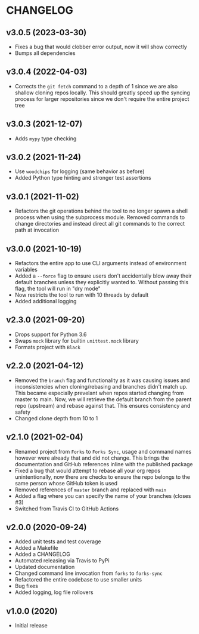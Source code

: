 # CHANGELOG

## v3.0.5 (2023-03-30)

- Fixes a bug that would clobber error output, now it will show correctly
- Bumps all dependencies

## v3.0.4 (2022-04-03)

- Corrects the `git fetch` command to a depth of 1 since we are also shallow cloning repos locally. This should greatly speed up the syncing process for larger repositories since we don't require the entire project tree

## v3.0.3 (2021-12-07)

- Adds `mypy` type checking

## v3.0.2 (2021-11-24)

- Use `woodchips` for logging (same behavior as before)
- Added Python type hinting and stronger test assertions

## v3.0.1 (2021-11-02)

- Refactors the git operations behind the tool to no longer spawn a shell process when using the subprocess module. Removed commands to change directories and instead direct all git commands to the correct path at invocation

## v3.0.0 (2021-10-19)

- Refactors the entire app to use CLI arguments instead of environment variables
- Added a `--force` flag to ensure users don't accidentally blow away their default branches unless they explicitly wanted to. Without passing this flag, the tool will run in "dry mode"
- Now restricts the tool to run with 10 threads by default
- Added additional logging

## v2.3.0 (2021-09-20)

- Drops support for Python 3.6
- Swaps `mock` library for builtin `unittest.mock` library
- Formats project with `Black`

## v2.2.0 (2021-04-12)

- Removed the `branch` flag and functionality as it was causing issues and inconsistencies when cloning/rebasing and branches didn't match up. This became especially prevelant when repos started changing from master to main. Now, we will retrieve the default branch from the parent repo (upstream) and rebase against that. This ensures consistency and safety
- Changed clone depth from 10 to 1

## v2.1.0 (2021-02-04)

- Renamed project from `Forks` to `Forks Sync`, usage and command names however were already that and did not change. This brings the documentation and GitHub references inline with the published package
- Fixed a bug that would attempt to rebase all your org repos unintentionally, now there are checks to ensure the repo belongs to the same person whose GitHub token is used
- Removed references of `master` branch and replaced with `main`
- Added a flag where you can specify the name of your branches (closes #3)
- Switched from Travis CI to GitHub Actions

## v2.0.0 (2020-09-24)

- Added unit tests and test coverage
- Added a Makefile
- Added a CHANGELOG
- Automated releasing via Travis to PyPi
- Updated documentation
- Changed command line invocation from `forks` to `forks-sync`
- Refactored the entire codebase to use smaller units
- Bug fixes
- Added logging, log file rollovers

## v1.0.0 (2020)

- Initial release
